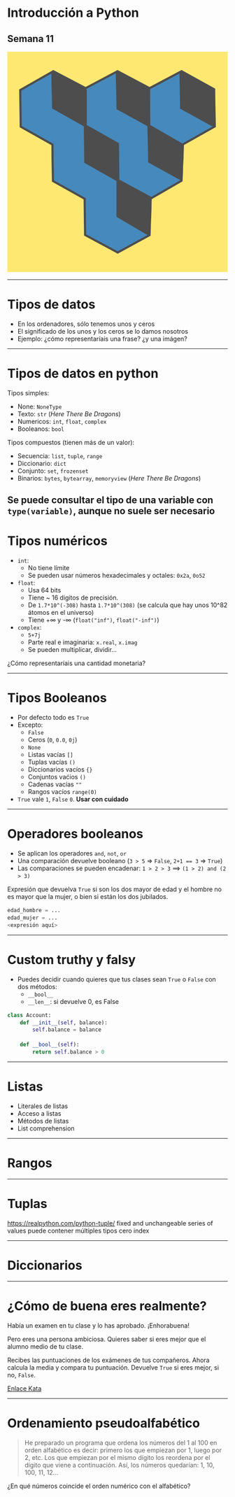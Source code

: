 

# Introducción a Python

## Semana 11
<!-- .element style="text-align:center" -->

![alt text](./img/logo2.png) <!-- .element style="margin-left: auto; margin-right: auto; display: block" -->

---

# Tipos de datos

- En los ordenadores, sólo tenemos unos y ceros
- El significado de los unos y los ceros se lo damos nosotros
- Ejemplo: ¿cómo representaríais una frase? ¿y una imágen?

---

# Tipos de datos en python

Tipos simples:
  - None:	`NoneType`
  - Texto:	`str` (*Here There Be Dragons*)
  - Numericos:	`int`, `float`, `complex`
  - Booleanos: `bool`

Tipos compuestos (tienen más de un valor):
- Secuencia:	`list`, `tuple`, `range`
- Diccionario:	`dict`
- Conjunto:	`set`, `frozenset`
- Binarios:	`bytes`, `bytearray`, `memoryview` (*Here There Be Dragons*)

Se puede consultar el tipo de una variable con `type(variable)`, aunque no suele ser necesario
---

# Tipos numéricos

- `int`:
  - No tiene límite
  - Se pueden usar números hexadecimales y octales: `0x2a`, `0o52`
- `float`:
  - Usa 64 bits
  - Tiene ~ 16 digitos de precisión.
  - De `1.7*10^(-308)` hasta `1.7*10^(308)` (se calcula que hay unos 10^82 átomos en el universo)
  - Tiene +∞ y -∞ (`float("inf")`, `float("-inf")`)
- `complex`:
  - `5+7j`
  - Parte real e imaginaria: `x.real`, `x.imag`
  - Se pueden multiplicar, dividir...

¿Cómo representaríais una cantidad monetaria?

---

# Tipos Booleanos

- Por defecto todo es `True`
- Excepto:
  - `False`
  - Ceros (`0`, `0.0`, `0j`)
  - `None`
  - Listas vacías `[]`
  - Tuplas vacías `()`
  - Diccionarios vacíos `{}`
  - Conjuntos vaćios `()`
  - Cadenas vacías `""`
  - Rangos vacíos `range(0)`
- `True` vale `1`, `False` `0`. **Usar con cuidado**

---

# Operadores booleanos

- Se aplican los operadores `and`, `not`, `or`
- Una comparación devuelve booleano (`3 > 5` => `False`, `2+1 == 3` => `True`)
- Las comparaciones se pueden encadenar: `1 > 2 > 3` ==> `(1 > 2) and (2 > 3)`


Expresión que devuelva `True` si son los dos mayor de edad y el hombre no es mayor que la mujer, o bien si están los dos jubilados.
```python
edad_hombre = ...
edad_mujer = ...
<expresión aquí>
```
---

# Custom truthy y falsy

- Puedes decidir cuando quieres que tus clases sean `True` o `False` con dos métodos:
  - `__bool__`
  - `__len__`: si devuelve 0, es False

```python
class Account:
	def __init__(self, balance):
		self.balance = balance

	def __bool__(self):
		return self.balance > 0
```



---

# Listas

- Literales de listas
- Acceso a listas
- Métodos de listas
- List comprehension


---

# Rangos


---

# Tuplas

https://realpython.com/python-tuple/
fixed and unchangeable series of values
puede contener múltiples tipos
cero index





---


# Diccionarios



---

# ¿Cómo de buena eres realmente?

Había un examen en tu clase y lo has aprobado. ¡Enhorabuena!

Pero eres una persona ambiciosa. Quieres saber si eres mejor que el alumno medio de tu clase.

Recibes las puntuaciones de los exámenes de tus compañeros. Ahora calcula la media y compara tu puntuación.
Devuelve `True` si eres mejor, si no, `False`.

<div></div> <!-- .element style="height: 200px" -->

[Enlace Kata](https://www.codewars.com/kata/5601409514fc93442500010b)

---

# Ordenamiento pseudoalfabético

> He preparado un programa que ordena los números del 1 al 100 en orden alfabético
> es decir: primero los que empiezan por 1, luego por 2, etc. Los que empiezan
> por el mismo dígito los reordena por el dígito que viene a continuación. Así,
> los números quedarían: 1, 10, 100, 11, 12...

¿En qué números coincide el orden numérico con el alfabético?

